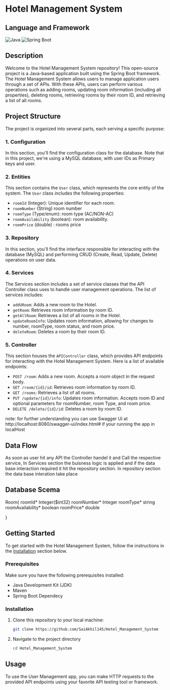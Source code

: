 # Hotel Management System
## Language and Framework

![Java](https://img.shields.io/badge/Language-Java-green)
![Spring Boot](https://img.shields.io/badge/Framework-Spring%20Boot-brightgreen)

## Description

Welcome to the Hotel Management System repository! This open-source project is a Java-based application built using the Spring Boot framework. The Hotel Management System allows users to manage application users through a set of APIs. With these APIs, users can perform various operations such as adding rooms, updating room information (including all properties), deleting rooms, retrieving rooms by their 
room ID, and retrieving a list of all rooms.

## Project Structure

The project is organized into several parts, each serving a specific purpose:

### 1. Configuration

In this section, you'll find the configuration class for the database. Note that in this project, we're using a MySQL database, with user IDs as Primary keys and user.

### 2. Entities

This section contains the `User` class, which represents the core entity of the system. The `User` class includes the following properties:

- `roomId` (Integer): Unique identifier for each room.
- `roomNumber` (String) room number
- `roomType` (Type/enum): room type (AC/NON-AC)
- `roomAvailability` (boolean): room availability.
- `roomPrice` (double) : rooms price

### 3. Repository

In this section, you'll find the interface responsible for interacting with the database (MySQL) and performing CRUD (Create, Read, Update, Delete) operations on user data.

### 4. Services

The Services section includes a set of service classes that the API Controller class uses to handle user management operations. The list of services includes:

- `addURoom`: Adds a new room to the Hotel.
- `getRoom`: Retrieves room information by room ID.
- `getAllRoom`: Retrieves a list of all rooms in the Hotel.
- `updateRoomInfo`: Updates room information, allowing for changes to number, roomType, room status, and room price.
- `deleteRoom`: Deletes a room by their room ID.

### 5. Controller

This section houses the `APIController` class, which provides API endpoints for interacting with the Hotel Management System. Here is a list of available endpoints:

- `POST /room`: Adds a new room. Accepts a room object in the request body.
- `GET /room/{id}/id`: Retrieves room information by room ID.
- `GET /rooms`: Retrieves a list of all rooms.
- `PUT /update/{id}/info`: Updates room information. Accepts room ID and optional parameters for roomNumber, room Type, and room price.
- `DELETE /delete/{id}/id`: Deletes a room by room ID.

note: for further understanding you can use Swagger Ui at http://localhost:8080/swagger-ui/index.html# if your running the app in localHost
## Data Flow
As soon as user hit any API the Controller handel it and Call the respective service, In Services section the buisness logic is applied and if the data base interaction required it hit the repository section. In repository section the data base interation take place

## Database Scema
Room{
roomId*	Integer($int32)
roomNumber*	Integer
roomType*	string
roomAvailability*	boolean
roomPrice*	double

}

## Getting Started

To get started with the Hotel Management System, follow the instructions in the [Installation](#installation) section below.

### Prerequisites

Make sure you have the following prerequisites installed:

- Java Development Kit (JDK)
- Maven
- Spring Boot Dependecy

### Installation

1. Clone this repository to your local machine:

   ```bash
   git clone https://github.com/SaiAkhil145/Hotel_Management_System
   
2. Navigate to the project directory

    ```bash
    cd Hotel_Management_System
## Usage

To use the User Management app, you can make HTTP requests to the provided API endpoints using your favorite API testing tool or framework.
